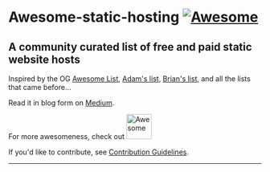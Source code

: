 # Awesome-static-hosting [![Awesome](https://awesome.re/badge.svg)](https://awesome.re)
## A community curated list of free and paid static website hosts
Inspired by the OG [Awesome List](https://github.com/sindresorhus/awesome), [Adam's list](https://github.com/agarrharr), [Brian's list](https://github.com/b-long), and all the lists that came before...

Read it in blog form on [Medium](/).

For more awesomeness, check out <a href="https://github.com/sindresorhus/awesome">
  <img src="https://cdn.rawgit.com/sindresorhus/awesome/master/media/logo.svg" alt="Awesome" width="50px">
</a>

If you'd like to contribute, see [Contribution Guidelines](CONTRIBUTING.md).

---
